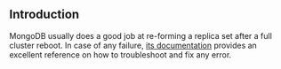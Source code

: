 Introduction
------------

MongoDB usually does a good job at re-forming a replica set after a full cluster reboot. In case of any failure, [its documentation](http://docs.mongodb.org/v2.6/tutorial/troubleshoot-replica-sets/) provides an excellent reference on how to troubleshoot and fix any error.
